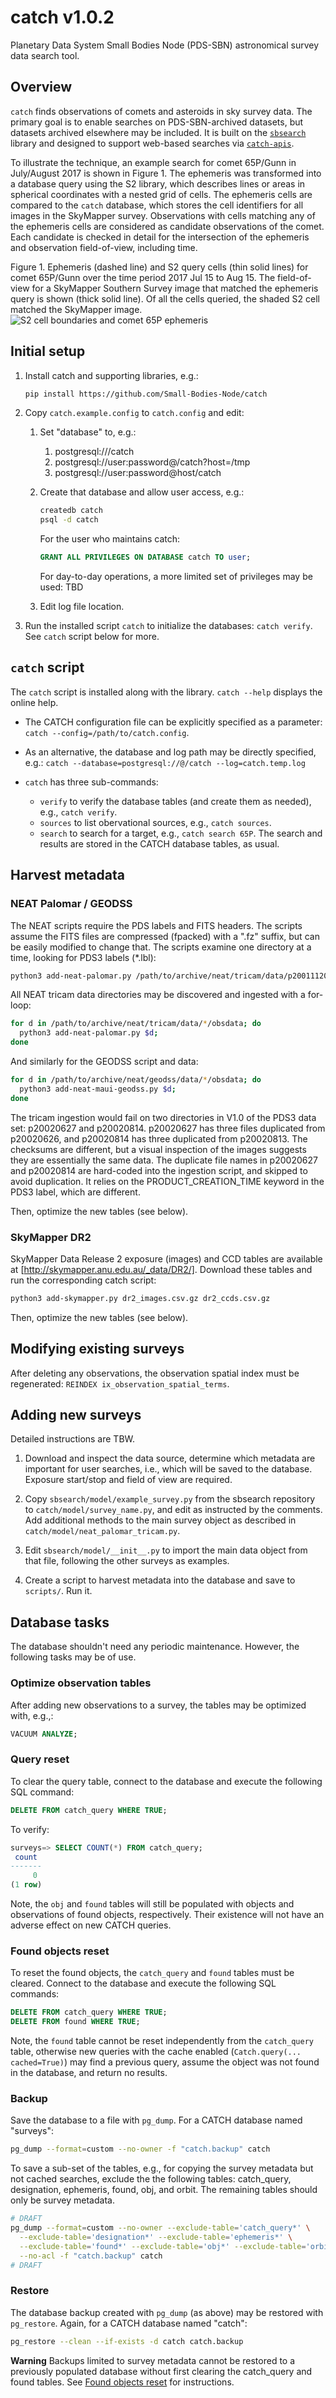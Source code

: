 # catch v1.0.2

Planetary Data System Small Bodies Node (PDS-SBN) astronomical survey data search tool.

## Overview

`catch` finds observations of comets and asteroids in sky survey data.  The primary goal is to enable searches on PDS-SBN-archived datasets, but datasets archived elsewhere may be included.  It is built on the [`sbsearch`](https://github.com/Small-Bodies-Node/sbsearch) library and designed to support web-based searches via [`catch-apis`](https://github.com/Small-Bodies-Node/catch-apis).

To illustrate the technique, an example search for comet 65P/Gunn in July/August 2017 is shown in Figure 1.  The ephemeris was transformed into a database query using the S2 library, which describes lines or areas in spherical coordinates with a nested grid of cells.  The ephemeris cells are compared to the `catch` database, which stores the cell identifiers for all images in the SkyMapper survey.  Observations with cells matching any of the ephemeris cells are considered as candidate observations of the comet.  Each candidate is checked in detail for the intersection of the ephemeris and observation field-of-view, including time.

Figure 1.  Ephemeris (dashed line) and S2 query cells (thin solid lines) for comet 65P/Gunn over the time period 2017 Jul 15 to Aug 15.  The field-of-view for a SkyMapper Southern Survey image that matched the ephemeris query is shown (thick solid line).  Of all the cells queried, the shaded S2 cell matched the SkyMapper image.
![S2 cell boundaries and comet 65P ephemeris](figures/query-cells-65p-20170715-20170815.png)



## Initial setup

1. Install catch and supporting libraries, e.g.:

   ```bash
   pip install https://github.com/Small-Bodies-Node/catch
   ```

1. Copy ``catch.example.config`` to ``catch.config`` and edit:
   1. Set "database" to, e.g.:
      1. postgresql:///catch
      1. postgresql://user:password@/catch?host=/tmp
      1. postgresql://user:password@host/catch
   1. Create that database and allow user access, e.g.:

      ```bash
      createdb catch
      psql -d catch
      ```

      For the user who maintains catch:

      ```sql
      GRANT ALL PRIVILEGES ON DATABASE catch TO user;
      ```

      For day-to-day operations, a more limited set of privileges may be used:
      TBD

   1. Edit log file location.
1. Run the installed script `catch` to initialize the databases: `catch verify`.  See `catch` script below for more.

## `catch` script

The `catch` script is installed along with the library.  `catch --help` displays the online help.

* The CATCH configuration file can be explicitly specified as a parameter: `catch --config=/path/to/catch.config`.

* As an alternative, the database and log path may be directly specified, e.g.: `catch --database=postgresql://@/catch --log=catch.temp.log`

* `catch` has three sub-commands:
  * `verify` to verify the database tables (and create them as needed), e.g., `catch verify`.
  * `sources` to list obervational sources, e.g., `catch sources`.
  * `search` to search for a target, e.g., `catch search 65P`.  The search and results are stored in the CATCH database tables, as usual.

## Harvest metadata

### NEAT Palomar / GEODSS

The NEAT scripts require the PDS labels and FITS headers.  The scripts assume the FITS files are compressed (fpacked) with a ".fz" suffix, but can be easily modified to change that.  The scripts examine one directory at a time, looking for PDS3 labels (*.lbl):

```bash
python3 add-neat-palomar.py /path/to/archive/neat/tricam/data/p20011120/obsdata/
```

All NEAT tricam data directories may be discovered and ingested with a for-loop:

```bash
for d in /path/to/archive/neat/tricam/data/*/obsdata; do
  python3 add-neat-palomar.py $d;
done
```

And similarly for the GEODSS script and data:

```bash
for d in /path/to/archive/neat/geodss/data/*/obsdata; do
  python3 add-neat-maui-geodss.py $d;
done
```

The tricam ingestion would fail on two directories in V1.0 of the PDS3 data set: p20020627 and p20020814.  p20020627 has three files duplicated from p20020626, and p20020814 has three duplicated from p20020813.  The checksums are different, but a visual inspection of the images suggests they are essentially the same data.  The duplicate file names in p20020627 and p20020814 are hard-coded into the ingestion script, and skipped to avoid duplication.  It relies on the PRODUCT_CREATION_TIME keyword in the PDS3 label, which are different.

Then, optimize the new tables (see below).

### SkyMapper DR2

SkyMapper Data Release 2 exposure (images) and CCD tables are available at [http://skymapper.anu.edu.au/_data/DR2/].  Download these tables and run the corresponding catch script:

```bash
python3 add-skymapper.py dr2_images.csv.gz dr2_ccds.csv.gz
```

Then, optimize the new tables (see below).

## Modifying existing surveys

After deleting any observations, the observation spatial index must be regenerated: `REINDEX ix_observation_spatial_terms`.

## Adding new surveys

Detailed instructions are TBW.

1. Download and inspect the data source, determine which metadata are important for user searches, i.e., which will be saved to the database.  Exposure start/stop and field of view are required.

1. Copy `sbsearch/model/example_survey.py` from the sbsearch repository to `catch/model/survey_name.py`, and edit as instructed by the comments.  Add additional methods to the main survey object as described in `catch/model/neat_palomar_tricam.py`.

1. Edit `sbsearch/model/__init__.py` to import the main data object from that file, following the other surveys as examples.

1. Create a script to harvest metadata into the database and save to `scripts/`.  Run it.

## Database tasks

The database shouldn't need any periodic maintenance.  However, the following tasks may be of use.

### Optimize observation tables

After adding new observations to a survey, the tables may be optimized with, e.g.,:

```sql
VACUUM ANALYZE;
```

### Query reset

To clear the query table, connect to the database and execute the following SQL command:

```sql
DELETE FROM catch_query WHERE TRUE;
```

To verify:

```sql
surveys=> SELECT COUNT(*) FROM catch_query;
 count 
-------
     0
(1 row)
```

Note, the `obj` and `found` tables will still be populated with objects and observations of found objects, respectively.  Their existence will not have an adverse effect on new CATCH queries.

### Found objects reset

To reset the found objects, the `catch_query` and `found` tables must be cleared.  Connect to the database and execute the following SQL commands:

```sql
DELETE FROM catch_query WHERE TRUE;
DELETE FROM found WHERE TRUE;
```

Note, the `found` table cannot be reset independently from the `catch_query` table, otherwise new queries with the cache enabled (`Catch.query(... cached=True)`) may find a previous query, assume the object was not found in the database, and return no results.

### Backup

Save the database to a file with `pg_dump`.  For a CATCH database named "surveys":

```bash
pg_dump --format=custom --no-owner -f "catch.backup" catch
```

To save a sub-set of the tables, e.g., for copying the survey metadata but not cached searches, exclude the the following tables: catch_query, designation, ephemeris, found, obj, and orbit.  The remaining tables should only be survey metadata.

```bash
# DRAFT
pg_dump --format=custom --no-owner --exclude-table='catch_query*' \
  --exclude-table='designation*' --exclude-table='ephemeris*' \
  --exclude-table='found*' --exclude-table='obj*' --exclude-table='orbit*' \
  --no-acl -f "catch.backup" catch
# DRAFT
```

### Restore

The database backup created with `pg_dump` (as above) may be restored with `pg_restore`.  Again, for a CATCH database named "catch":

```bash
pg_restore --clean --if-exists -d catch catch.backup
```

**Warning**  Backups limited to survey metadata cannot be restored to a previously populated database without first clearing the catch_query and found tables.  See [Found objects reset](#found-objects-reset) for instructions.